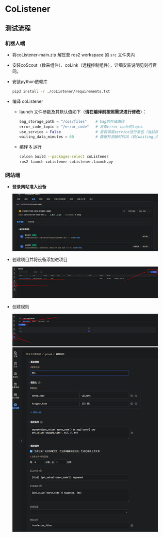 # CoListener

## 测试流程

### 机器人端

* 将coListener-main.zip 解压至 ros2 workspace 的 `src` 文件夹内

* 安装coScout（数采组件）、coLink（远程控制组件），详细安装说明见刻行官网。

* 安装python依赖库

  ```bash
  pip3 install -r ./coListener/requirements.txt
  ```

* 编译 coListener

  * launch 文件参数及其默认值如下（**请在编译前按照需求进行修改**）：
    ```python
    bag_storage_path = "/cos/files"    # bag的存储路径
    error_code_topic = "/error_code"   # 发布error code的topic
    use_service = False                # 是否调用service进行录包（当前按照False）
    waiting_data_minutes = 60          # 数据检测超时时间（若{waiting_data_minutes} 分钟后未能收集到全部数据，直接上传已经收集到等数据）
    ```
  * 编译 & 运行
    ```bash
    colcon build --packages-select coListener
    ros2 launch coListener coListener.launch.py
    ```

### 网站端
* **登录网站准入设备**

  ![img.png](img.png)

* 创建项目并将设备添加进项目

  ![img_1.png](img_1.png)

* 创建规则
  
  ![img_2.png](img_2.png)
  ![img_3.png](img_3.png)
